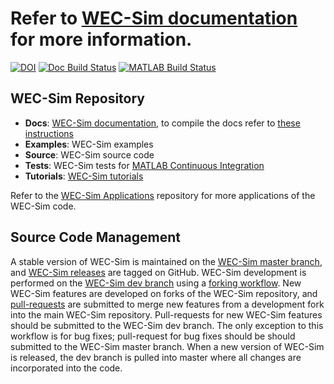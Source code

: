 # Refer to [WEC-Sim documentation](http://wec-sim.github.io/WEC-Sim) for more information.
[![DOI](https://zenodo.org/badge/20451353.svg)](https://zenodo.org/badge/latestdoi/20451353)
[![Doc Build Status](https://app.travis-ci.com/WEC-Sim/WEC-Sim.svg?branch=dev)](https://app.travis-ci.com/github/WEC-Sim/WEC-Sim)
[![MATLAB Build Status](https://github.com/WEC-Sim/WEC-Sim/actions/workflows/run-tests-dev.yml/badge.svg)](https://github.com/WEC-Sim/WEC-Sim/actions/workflows/run-tests-dev.yml)


## WEC-Sim Repository

* **Docs**: [WEC-Sim documentation](http://wec-sim.github.io/WEC-Sim/master/index.html), to compile the docs refer to [these instructions](https://github.com/WEC-Sim/WEC-Sim/tree/master/docs/README.md) 
* **Examples**: WEC-Sim  examples
* **Source**: WEC-Sim source code
* **Tests**: WEC-Sim tests for [MATLAB Continuous Integration](https://www.mathworks.com/solutions/continuous-integration.html)
* **Tutorials**: [WEC-Sim tutorials](http://wec-sim.github.io/WEC-Sim/master/user/tutorials.html)

Refer to the [WEC-Sim Applications](https://github.com/WEC-Sim/WEC-Sim_Applications) repository for more applications of the WEC-Sim code.

## Source Code Management

A stable version of WEC-Sim is maintained on the [WEC-Sim master branch](https://github.com/WEC-Sim/WEC-Sim), and [WEC-Sim releases](https://github.com/WEC-Sim/WEC-Sim/releases) are tagged on GitHub. 
WEC-Sim development is performed on the [WEC-Sim dev branch](https://github.com/WEC-Sim/WEC-Sim/tree/dev) using a [forking workflow](https://www.atlassian.com/git/tutorials/comparing-workflows/forking-workflow). 
New WEC-Sim features are developed on forks of the WEC-Sim repository, and [pull-requests](https://github.com/WEC-Sim/WEC-Sim/pulls) are submitted to merge new features from a development fork into the main WEC-Sim repository. 
Pull-requests for new WEC-Sim features should be submitted to the WEC-Sim dev branch. 
The only exception to this workflow is for bug fixes; pull-request for bug fixes should be should submitted to the WEC-Sim master branch.
When a new version of WEC-Sim is released, the dev branch is pulled into master where all changes are incorporated into the code.

